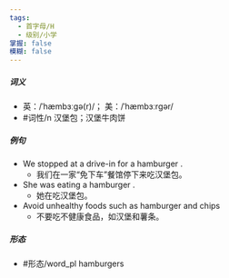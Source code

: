 ```yaml
---
tags:
  - 首字母/H
  - 级别/小学
掌握: false
模糊: false
---
```

##### 词义
- 英：/ˈhæmbɜːɡə(r)/； 美：/ˈhæmbɜːrɡər/
- #词性/n  汉堡包；汉堡牛肉饼
##### 例句
- We stopped at a drive-in for a hamburger .
	- 我们在一家“免下车”餐馆停下来吃汉堡包。
- She was eating a hamburger .
	- 她在吃汉堡包。
- Avoid unhealthy foods such as hamburger and chips
	- 不要吃不健康食品，如汉堡和薯条。
##### 形态
- #形态/word_pl hamburgers
